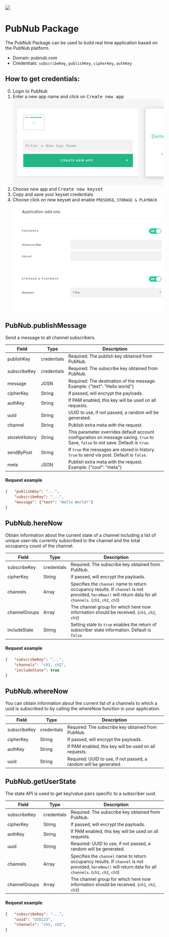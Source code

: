 [![](https://scdn.rapidapi.com/RapidAPI_banner.png)](https://rapidapi.com/package/PubNub/functions?utm_source=RapidAPIGitHub_PubNubFunctions&utm_medium=button&utm_content=RapidAPI_GitHub)

[create]:https://github.com/RapidSoftwareSolutions/Marketplace-PubNub-Package/blob/master/instructions/create.png?raw=true
[enable]:https://github.com/RapidSoftwareSolutions/Marketplace-PubNub-Package/blob/master/instructions/enable.png?raw=true

# PubNub Package
The PubNub Package can be used to build real time application based on the PubNub platform.
* Domain: pubnub.com
* Credentials: `subscribeKey`, `publishKey`, `cipherKey`, `authKey`

## How to get credentials: 
0. Login to PubNub
1. Enter a new app name and click on <kbd>Create new app</kbd>
![Creating new app][create]
2. Choose new app and <kbd>Create new keyset</kbd>
3. Copy and save your keyset credentials
4. Choose click on new keyset and enable `PRESENSE`, `STORAGE & PLAYBACK`
![Enable][enable]
 

## PubNub.publishMessage
Send a message to all channel subscribers.

| Field         | Type       | Description
|---------------|------------|----------
| publishKey    | credentials| Required: The publish key obtained from PubNub.
| subscribeKey  | credentials| Required: The subscribe key obtained from PubNub.
| message       | JOSN       | Required: The destination of the message. Example: {"text": "Hello world"}
| cipherKey     | String     | If passed, will encrypt the payloads.
| authKey       | String     | If PAM enabled, this key will be used on all requests.
| uuid          | String     | UUID to use, if not passed, a random will be generated.
| channel       | String     | Publish extra meta with the request.
| storeInHistory| String     | This parameter overrides default account configuration on message saving. `true` to Save, `false` to not save. Default is `true`.
| sendByPost    | String     | If `true` the messages are stored in history. `true` to send via post. Default is `false`.
| meta          | JSON       | Publish extra meta with the request. Example:  {"cool": "meta"}

#### Request example
```json
{	"publishKey": "...",
	"subscribeKey": "...",
	"message": {"text": "Hello World!"}
}
```

## PubNub.hereNow
Obtain information about the current state of a channel including a list of unique user-ids currently subscribed to the channel and the total occupancy count of the channel.

| Field        | Type       | Description
|--------------|------------|----------
| subscribeKey | credentials| Required: The subscribe key obtained from PubNub.
| cipherKey    | String     | If passed, will encrypt the payloads.
| channels     | Array      | Specifies the `channel` name to return occupancy results. If `channel` is not provided, `hereNow()` will return data for all `channels`. (`ch1`, `ch2`, `ch3`)
| channelGroups| Array      | The channel group for which here now information should be received. (`ch1`, `ch2`, `ch3`)
| includeState | String     | Setting state to `true` enables the return of subscriber state information. Default is `false`

#### Request example
```json
{	"subscribeKey": "...",
	"channels": "ch1, ch2",
	"includeState": true
}
```

## PubNub.whereNow
You can obtain information about the current list of a channels to which a uuid is subscribed to by calling the whereNow function in your application.

| Field       | Type       | Description
|-------------|------------|----------
| subscribeKey| credentials| Required: The subscribe key obtained from PubNub.
| cipherKey   | String     | If passed, will encrypt the payloads.
| authKey     | String     | If PAM enabled, this key will be used on all requests.
| uuid        | String     | Required: UUID to use, if not passed, a random will be generated.

## PubNub.getUserState
The state API is used to get key/value pairs specific to a subscriber uuid.

| Field        | Type       | Description
|--------------|------------|----------
| subscribeKey | credentials| Required: The subscribe key obtained from PubNub.
| cipherKey    | String     | If passed, will encrypt the payloads.
| authKey      | String     | If PAM enabled, this key will be used on all requests.
| uuid         | String     | Required: UUID to use, if not passed, a random will be generated.
| channels     | Array      | Specifies the `channel` name to return occupancy results. If `channel` is not provided, `hereNow()` will return data for all `channels`. (`ch1`, `ch2`, `ch3`)
| channelGroups| Array      | The channel group for which here now information should be received. (`ch1`, `ch2`, `ch3`)

#### Request example
```json
{	"subscribeKey": "...",
	"uuid": "UID123",
	"channels": "ch1, ch2",
}
```
